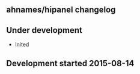 ahnames/hipanel changelog
-------------------------

## Under development

- Inited

## Development started 2015-08-14

